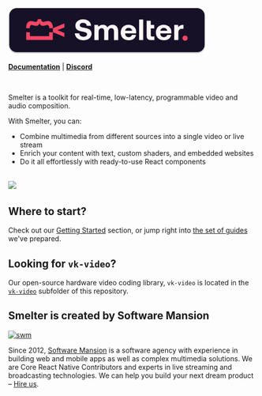 <picture>
  <source media="(prefers-color-scheme: dark)" srcset="tools/assets/smelter-logo-transparent.svg">
  <source media="(prefers-color-scheme: light)" srcset="tools/assets/smelter-logo-background.svg">
  <img width="400" alt="Smelter" src="tools/assets/smelter-logo-background.svg">
</picture>

<br>

**[Documentation](https://smelter.dev/docs)** | **[Discord](https://discord.gg/Cxj3rzTTag)**

<br>

Smelter is a toolkit for real-time, low-latency, programmable video and audio composition.

With Smelter, you can:
- Combine multimedia from different sources into a single video or live stream
- Enrich your content with text, custom shaders, and embedded websites
- Do it all effortlessly with ready-to-use React components

<br>

<div align="left">
  <image width="840" src="https://github.com/user-attachments/assets/892c1de4-57ca-4858-9f7d-a040aaf0e695"></image>
</div>

## Where to start?

Check out our [Getting Started](https://smelter.dev/docs) section, or jump right into [the set of guides](https://www.smelter.dev/ts-sdk/guides/quick-start/) we've prepared.

## Looking for `vk-video`?

Our open-source hardware video coding library, `vk-video` is located in the [`vk-video`](https://github.com/software-mansion/smelter/tree/master/vk-video) subfolder of this repository.

## Smelter is created by Software Mansion

[![swm](https://logo.swmansion.com/logo?color=white&variant=desktop&width=150&tag=smelter-github 'Software Mansion')](https://swmansion.com)

Since 2012, [Software Mansion](https://swmansion.com) is a software agency with experience in building web and mobile apps as well as complex multimedia solutions. We are Core React Native Contributors and experts in live streaming and broadcasting technologies. We can help you build your next dream product – [Hire us](https://swmansion.com/contact/projects?utm_source=smelter&utm_medium=readme).
